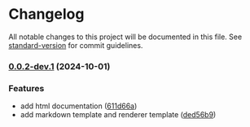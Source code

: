 # Changelog

All notable changes to this project will be documented in this file. See [standard-version](https://github.com/conventional-changelog/standard-version) for commit guidelines.

### [0.0.2-dev.1](https://github.com/lovelyoyrmia/protodoc/compare/v0.0.1...v0.0.2-dev.1) (2024-10-01)


### Features

* add html documentation ([611d66a](https://github.com/lovelyoyrmia/protodoc/commit/611d66adb354d143d42d7618f87b1a54a6e75953))
* add markdown template and renderer template ([ded56b9](https://github.com/lovelyoyrmia/protodoc/commit/ded56b9f1a2c8fdaafeb6c05d936e1e76f417f72))
